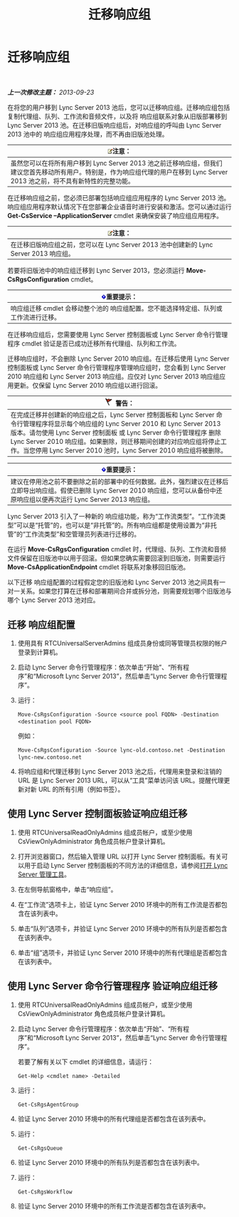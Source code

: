 ﻿---
title: 迁移响应组
TOCTitle: 迁移响应组
ms:assetid: 43741ae7-c871-4573-b660-f2f5febc0856
ms:mtpsurl: https://technet.microsoft.com/zh-cn/library/JJ204854(v=OCS.15)
ms:contentKeyID: 49312680
ms.date: 05/19/2016
mtps_version: v=OCS.15
ms.translationtype: HT
---

# 迁移响应组

 

_**上一次修改主题：** 2013-09-23_

在将您的用户移到 Lync Server 2013 池后，您可以迁移响应组。迁移响应组包括复制代理组、队列、工作流和音频文件，以及将 响应组联系对象从旧版部署移到 Lync Server 2013 池。在迁移旧版响应组后，对响应组的呼叫由 Lync Server 2013 池中的 响应组应用程序处理，而不再由旧版池处理。

<table>
<thead>
<tr class="header">
<th><img src="images/Dn783119.note(OCS.15).gif" title="note" alt="note" />注意：</th>
</tr>
</thead>
<tbody>
<tr class="odd">
<td>虽然您可以在将所有用户移到 Lync Server 2013 池之前迁移响应组，但我们建议您首先移动所有用户。特别是，作为响应组代理的用户在移到 Lync Server 2013 池之前，将不具有新特性的完整功能。</td>
</tr>
</tbody>
</table>


在迁移响应组之前，您必须已部署包括响应组应用程序的 Lync Server 2013 池。响应组应用程序默认情况下在您部署企业语音时进行安装和激活。您可以通过运行 **Get-CsService –ApplicationServer** cmdlet 来确保安装了响应组应用程序。

<table>
<thead>
<tr class="header">
<th><img src="images/Dn783119.note(OCS.15).gif" title="note" alt="note" />注意：</th>
</tr>
</thead>
<tbody>
<tr class="odd">
<td>在迁移旧版响应组之前，您可以在 Lync Server 2013 池中创建新的 Lync Server 2013 响应组。</td>
</tr>
</tbody>
</table>


若要将旧版池中的响应组迁移到 Lync Server 2013，您必须运行 **Move-CsRgsConfiguration** cmdlet。

<table>
<thead>
<tr class="header">
<th><img src="images/Gg398794.important(OCS.15).gif" title="important" alt="important" />重要提示：</th>
</tr>
</thead>
<tbody>
<tr class="odd">
<td>响应组迁移 cmdlet 会移动整个池的 响应组配置。您不能选择特定组、队列或工作流进行迁移。</td>
</tr>
</tbody>
</table>


在迁移响应组后，您需要使用 Lync Server 控制面板或 Lync Server 命令行管理程序 cmdlet 验证是否已成功迁移所有代理组、队列和工作流。

迁移响应组时，不会删除 Lync Server 2010 响应组。在迁移后使用 Lync Server 控制面板或 Lync Server 命令行管理程序管理响应组时，您会看到 Lync Server 2010 响应组和 Lync Server 2013 响应组。应仅对 Lync Server 2013 响应组应用更新。仅保留 Lync Server 2010 响应组以进行回滚。

<table>
<thead>
<tr class="header">
<th><img src="images/JJ205186.Caution(OCS.15).gif" title="Caution" alt="Caution" />警告：</th>
</tr>
</thead>
<tbody>
<tr class="odd">
<td>在完成迁移并创建新的响应组之后，Lync Server 控制面板和 Lync Server 命令行管理程序将显示每个响应组的 Lync Server 2010 和 Lync Server 2013 版本。请勿使用 Lync Server 控制面板 或 Lync Server 命令行管理程序 删除 Lync Server 2010 响应组。如果删除，则迁移期间创建的对应响应组将停止工作。当您停用 Lync Server 2010 池时，Lync Server 2010 响应组将被删除。</td>
</tr>
</tbody>
</table>


<table>
<thead>
<tr class="header">
<th><img src="images/Gg398794.important(OCS.15).gif" title="important" alt="important" />重要提示：</th>
</tr>
</thead>
<tbody>
<tr class="odd">
<td>建议在停用池之前不要删除之前的部署中的任何数据。此外，强烈建议在迁移后立即导出响应组。假使已删除 Lync Server 2010 响应组，您可以从备份中还原响应组以便再次运行 Lync Server 2013 响应组。</td>
</tr>
</tbody>
</table>


Lync Server 2013 引入了一种新的 响应组功能，称为“工作流类型”。“工作流类型”可以是“托管”的，也可以是“非托管”的。所有响应组都是使用设置为“非托管”的“工作流类型”和空管理员列表进行迁移的。

在运行 **Move-CsRgsConfiguration** cmdlet 时，代理组、队列、工作流和音频文件保留在旧版池中以用于回滚。但如果您确实需要回滚到旧版池，则需要运行 **Move-CsApplicationEndpoint** cmdlet 将联系对象移回旧版池。

以下迁移 响应组配置的过程假定您的旧版池和 Lync Server 2013 池之间具有一对一关系。如果您打算在迁移和部署期间合并或拆分池，则需要规划哪个旧版池与哪个 Lync Server 2013 池对应。

## 迁移 响应组配置

1.  使用具有 RTCUniversalServerAdmins 组成员身份或同等管理员权限的帐户登录到计算机。

2.  启动 Lync Server 命令行管理程序：依次单击“开始”、“所有程序”和“Microsoft Lync Server 2013”，然后单击“Lync Server 命令行管理程序”。

3.  运行：
    
        Move-CsRgsConfiguration -Source <source pool FQDN> -Destination <destination pool FQDN>
    
    例如：
    
        Move-CsRgsConfiguration -Source lync-old.contoso.net -Destination lync-new.contoso.net

4.  将响应组和代理迁移到 Lync Server 2013 池之后，代理用来登录和注销的 URL 是 Lync Server 2013 URL，可以从“工具”菜单访问该 URL。提醒代理更新对新 URL 的所有引用（例如书签）。

## 使用 Lync Server 控制面板验证响应组迁移

1.  使用 RTCUniversalReadOnlyAdmins 组成员帐户，或至少使用 CsViewOnlyAdministrator 角色成员帐户登录计算机。

2.  打开浏览器窗口，然后输入管理 URL 以打开 Lync Server 控制面板。有关可以用于启动 Lync Server 控制面板的不同方法的详细信息，请参阅[打开 Lync Server 管理工具](lync-server-2013-open-lync-server-administrative-tools.md)。

3.  在左侧导航窗格中，单击“响应组”。

4.  在“工作流”选项卡上，验证 Lync Server 2010 环境中的所有工作流是否都包含在该列表中。

5.  单击“队列”选项卡，并验证 Lync Server 2010 环境中的所有队列是否都包含在该列表中。

6.  单击“组”选项卡，并验证 Lync Server 2010 环境中的所有代理组是否都包含在该列表中。

## 使用 Lync Server 命令行管理程序 验证响应组迁移

1.  使用 RTCUniversalReadOnlyAdmins 组成员帐户，或至少使用 CsViewOnlyAdministrator 角色成员帐户登录计算机。

2.  启动 Lync Server 命令行管理程序：依次单击“开始”、“所有程序”和“Microsoft Lync Server 2013”，然后单击“Lync Server 命令行管理程序”。
    
    若要了解有关以下 cmdlet 的详细信息，请运行：
    
        Get-Help <cmdlet name> -Detailed

3.  运行：
    
        Get-CsRgsAgentGroup

4.  验证 Lync Server 2010 环境中的所有代理组是否都包含在该列表中。

5.  运行：
    
        Get-CsRgsQueue

6.  验证 Lync Server 2010 环境中的所有队列是否都包含在该列表中。

7.  运行：
    
        Get-CsRgsWorkflow

8.  验证 Lync Server 2010 环境中的所有工作流是否都包含在该列表中。

